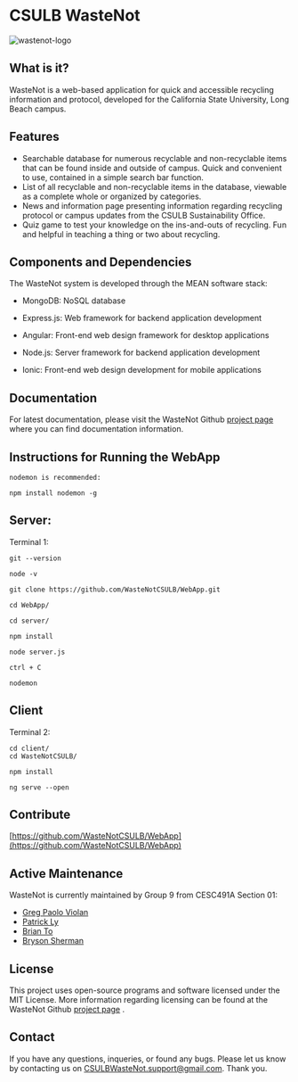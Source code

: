 
CSULB WasteNot
==============

![wastenot-logo](https://s3-us-west-2.amazonaws.com/s.cdpn.io/454412/wastenot_new_logo.png)

What is it?
-----------

WasteNot is a web-based application for quick and accessible recycling information and protocol, developed for the California State University, Long Beach campus.

Features
--------

*   Searchable database for numerous recyclable and non-recyclable items that can be found inside and outside of campus. Quick and convenient to use, contained in a simple search bar function.
*   List of all recyclable and non-recyclable items in the database, viewable as a complete whole or organized by categories.
*   News and information page presenting information regarding recycling protocol or campus updates from the CSULB Sustainability Office.
*   Quiz game to test your knowledge on the ins-and-outs of recycling. Fun and helpful in teaching a thing or two about recycling.

Components and Dependencies
---------------------------

The WasteNot system is developed through the MEAN software stack:

*   MongoDB: NoSQL database
   
*   Express.js: Web framework for backend application development
  
*   Angular: Front-end web design framework for desktop applications
  
*   Node.js: Server framework for backend application development

*   Ionic: Front-end web design development for mobile applications

Documentation
-------------

For latest documentation, please visit the WasteNot Github [project page](https://github.com/WasteNotCSULB) where you can find documentation information.


Instructions for Running the WebApp
-----------------------------------

    nodemon is recommended:

    npm install nodemon -g

## Server:

Terminal 1:

    git --version  

    node -v

    git clone https://github.com/WasteNotCSULB/WebApp.git

    cd WebApp/

    cd server/
        
    npm install 
    
    node server.js 
    
    ctrl + C
    
    nodemon
  
## Client

Terminal 2:

    cd client/
    cd WasteNotCSULB/

    npm install
    
    ng serve --open


Contribute
----------

[https://github.com/WasteNotCSULB/WebApp](https://github.com/WasteNotCSULB/WebApp)

Active Maintenance
------------------

WasteNot is currently maintained by Group 9 from CESC491A Section 01:

*   [Greg Paolo Violan](https://github.com/violangreg)
*   [Patrick Ly](https://github.com/patrickly)
*   [Brian To](https://github.com/bto96)
*   [Bryson Sherman](https://github.com/brysonsherman)

License
-------

This project uses open-source programs and software licensed under the MIT License. More information regarding licensing can be found at the WasteNot Github [project page](https://github.com/WasteNotCSULB) .

Contact
-------

If you have any questions, inqueries, or found any bugs. Please let us know by contacting us on CSULBWasteNot.support@gmail.com. Thank you.
